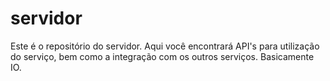 # servidor
Este é o repositório do servidor. Aqui você encontrará API's para utilização do serviço, bem como a integração com os outros serviços. Basicamente IO.
